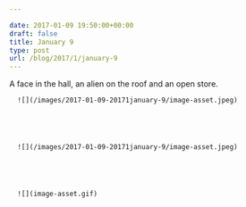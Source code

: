 ```yaml
---

date: 2017-01-09 19:50:00+00:00
draft: false
title: January 9
type: post
url: /blog/2017/1/january-9
---
```


A face in the hall, an alien on the roof and an open store.


  
      ![](/images/2017-01-09-20171january-9/image-asset.jpeg)

  


  
      ![](/images/2017-01-09-20171january-9/image-asset.jpeg)

  


  
      ![](image-asset.gif)

